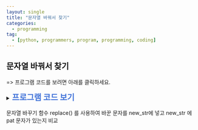 ```yaml
---
layout: single
title: "문자열 바꿔서 찾기"
categories:
  - programming
tag:
  - [python, programmers, program, programming, coding]
---
```


## 문자열 바꿔서 찾기  

=> 프로그램 코드를 보려면 아래를 클릭하세요.  
<details>
    <summary><span style="font-size:1.5em; font-weight:bold; color:#4374D9">프로그램 코드 보기</span></summary>
    <div markdown="1">  
      
```python
def solution(myString, pat):
    answer = 0
    new_str = ""

    for c in myString:
        if c=="A":
            new_str += c.replace(c, "B")
        if c=="B":
            new_str += c.replace(c, "A")
    
    if pat in new_str:
        answer = 1
    else:
        answer = 0
            
    return answer
```
<br />
</div>
</details> 
<br />
문자열 바꾸기 함수 replace() 를 사용하여 바꾼 문자를 new_str에 넣고
new_str 에 pat 문자가 있는지 비교
